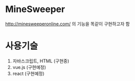 # MineSweeper
http://minesweeperonline.com/ 의 기능을 똑같이 구현하고자 함

# 사용기술
1. 자바스크립트, HTML (구현중)
2. vue.js (구현예정)
3. react (구현예정)
